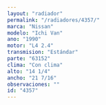 ```yaml
---
layout: "radiador"
permalink: "/radiadores/4357/"
marca: "Nissan"
modelo: "Ichi Van"
ano: "1990"
motor: "L4 2.4"
transmision: "Estándar"
parte: "63152"
clima: "Con clima"
alto: "14 1/4"
ancho: "21 7/16"
observaciones: ""
id: "4357"
---
```


